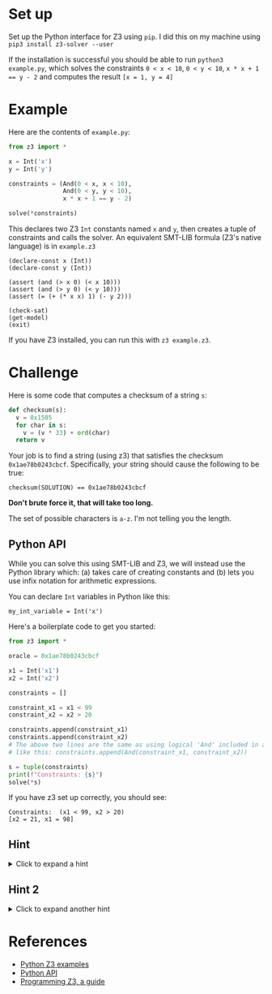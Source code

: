 # Set up

Set up the Python interface for Z3 using `pip`. I did this on my machine using
`pip3 install z3-solver --user`

If the installation is successful you should be able to run `python3
example.py`, which solves the constraints `0 < x < 10`, `0 < y < 10`, `x * x + 1
== y - 2` and computes the result `[x = 1, y = 4]`

# Example
Here are the contents of `example.py`:

```python
from z3 import *

x = Int('x')
y = Int('y')

constraints = (And(0 < x, x < 10),
               And(0 < y, y < 10),
               x * x + 1 == y - 2)

solve(*constraints)
```

This declares two Z3 `Int` constants named `x` and `y`, then creates a tuple of
constraints and calls the solver. An equivalent SMT-LIB formula (Z3's native
language) is in `example.z3`

```
(declare-const x (Int))
(declare-const y (Int))

(assert (and (> x 0) (< x 10)))
(assert (and (> y 0) (< y 10)))
(assert (= (+ (* x x) 1) (- y 2)))

(check-sat)
(get-model)
(exit)
```

If you have Z3 installed, you can run this with `z3 example.z3`.

# Challenge

Here is some code that computes a checksum of a string `s`:

```python
def checksum(s):
  v = 0x1505
  for char in s:
    v = (v * 33) + ord(char)
  return v
```

Your job is to find a string (using z3) that satisfies the checksum
`0x1ae78b0243cbcf`. Specifically, your string should cause the following to be
true:

`checksum(SOLUTION) == 0x1ae78b0243cbcf`

**Don't brute force it, that will take too long.**

The set of possible characters is `a-z`. I'm not telling you the length.

## Python API

While you can solve this using SMT-LIB and Z3, we will instead use the Python
library which: (a) takes care of creating constants and (b) lets you use infix
notation for arithmetic expressions.

You can declare `Int` variables in Python like this:

```
my_int_variable = Int('x')
```

Here's a boilerplate code to get you started:

```python
from z3 import *

oracle = 0x1ae78b0243cbcf

x1 = Int('x1')
x2 = Int('x2')

constraints = []

constraint_x1 = x1 < 99
constraint_x2 = x2 > 20

constraints.append(constraint_x1)
constraints.append(constraint_x2)
# The above two lines are the same as using logical 'And' included in z3, used
# like this: constraints.append(And(constraint_x1, constraint_x2))

s = tuple(constraints)
print(f"Constraints: {s}")
solve(*s)
```

If you have z3 set up correctly, you should see:

```
Constraints:  (x1 < 99, x2 > 20)
[x2 = 21, x1 = 98]
```

## Hint

<details>
  <summary>Click to expand a hint</summary>

The idea is to build up constraints based on the checksum function. Let's
pretend our string was simply "a". The checksum will calculate: `v = 33 *
0x1505 + ord('a') = 177670 = 0x2b606`.

How about if our string was "ab"? The checksum will calculate: `v = 33 * (33 *
0x1505 + ord('a')) + ord('b') = 0x597728`

And so on.

So `checksum` can be summarized by a bunch of constraints on some number of
characters. We can express the constraints and use symbolic variables for the
characters.  Here is a Z3 example for the one character case, where we want to
solve some character for the checksum `0x2b606` (decimal `177670`). Above, we
know that "a" will work. Can z3 tell us this?

```
(declare-const x (Int))
(assert (= (+ (* 33 5381) x) 177670))

(check-sat)
(get-model)
(exit)
```

Running this gives the output:
```
sat
(model
  (define-fun x () Int
    97)
)
```
Which is correct, since ASCII `a` is decimal 97 (You can see this by printing
`ord('a')` or `chr(97)` in Python).

Here's a program that solves two characters for the checksum `0x597728`:

```
(declare-const x1 (Int))
(declare-const x2 (Int))

(assert (= (+ (* 33 (+ (* 33 5381) x1)) x2) 5863208))

(check-sat)
(get-model)
(exit)
```

Solution:

```
sat
(model
  (define-fun x1 () Int
    0)
  (define-fun x2 () Int
    3299)
)
```

Oh! Z3 gives us a strange solution. `x1` is `0` and `x2` is `3299`. While that
satisfies the constraints, we can't represent `3299` in ASCII.  Can we add more
constraints to convince Z3 to give us a reasonable solution?
</details>

## Hint 2

<details>
  <summary>Click to expand another hint</summary>

What if we tell Z3 that the variables must be within ascii printable range? `z`
is the value 122, or 0x7a. We can tell Z3 that `x1` and `x2` must be less than
or equal to that:

```
(assert (<= x1 122))
(assert (<= x2 122))
```

(In Python, we can simply add the constraint `constraint_x1 = x1 <= 0x7a`)

</details>



# References

- [Python Z3 examples](http://ericpony.github.io/z3py-tutorial/guide-examples.htm)
- [Python API](http://z3prover.github.io/api/html/namespacez3py.html)
- [Programming Z3, a guide](http://theory.stanford.edu/~nikolaj/programmingz3.html)
